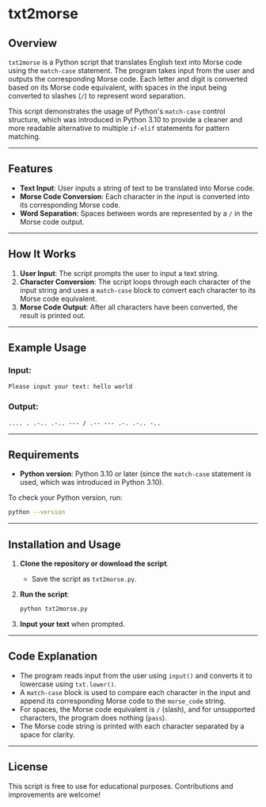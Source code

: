 # txt2morse

## Overview

`txt2morse` is a Python script that translates English text into Morse code using the `match-case` statement. The program takes input from the user and outputs the corresponding Morse code. Each letter and digit is converted based on its Morse code equivalent, with spaces in the input being converted to slashes (`/`) to represent word separation.

This script demonstrates the usage of Python's `match-case` control structure, which was introduced in Python 3.10 to provide a cleaner and more readable alternative to multiple `if-elif` statements for pattern matching.

---

## Features

- **Text Input**: User inputs a string of text to be translated into Morse code.
- **Morse Code Conversion**: Each character in the input is converted into its corresponding Morse code.
- **Word Separation**: Spaces between words are represented by a `/` in the Morse code output.

---

## How It Works

1. **User Input**: The script prompts the user to input a text string.
2. **Character Conversion**: The script loops through each character of the input string and uses a `match-case` block to convert each character to its Morse code equivalent.
3. **Morse Code Output**: After all characters have been converted, the result is printed out.

---

## Example Usage

### Input:
```
Please input your text: hello world
```

### Output:
```
.... . .-.. .-.. --- / .-- --- .-. .-.. -..
```

---

## Requirements

- **Python version**: Python 3.10 or later (since the `match-case` statement is used, which was introduced in Python 3.10).
  
To check your Python version, run:
```bash
python --version
```

---

## Installation and Usage

1. **Clone the repository or download the script**.
   - Save the script as `txt2morse.py`.

2. **Run the script**:
   ```bash
   python txt2morse.py
   ```

3. **Input your text** when prompted.

---

## Code Explanation

- The program reads input from the user using `input()` and converts it to lowercase using `txt.lower()`.
- A `match-case` block is used to compare each character in the input and append its corresponding Morse code to the `morse_code` string.
- For spaces, the Morse code equivalent is `/` (slash), and for unsupported characters, the program does nothing (`pass`).
- The Morse code string is printed with each character separated by a space for clarity.

---

## License

This script is free to use for educational purposes. Contributions and improvements are welcome!
